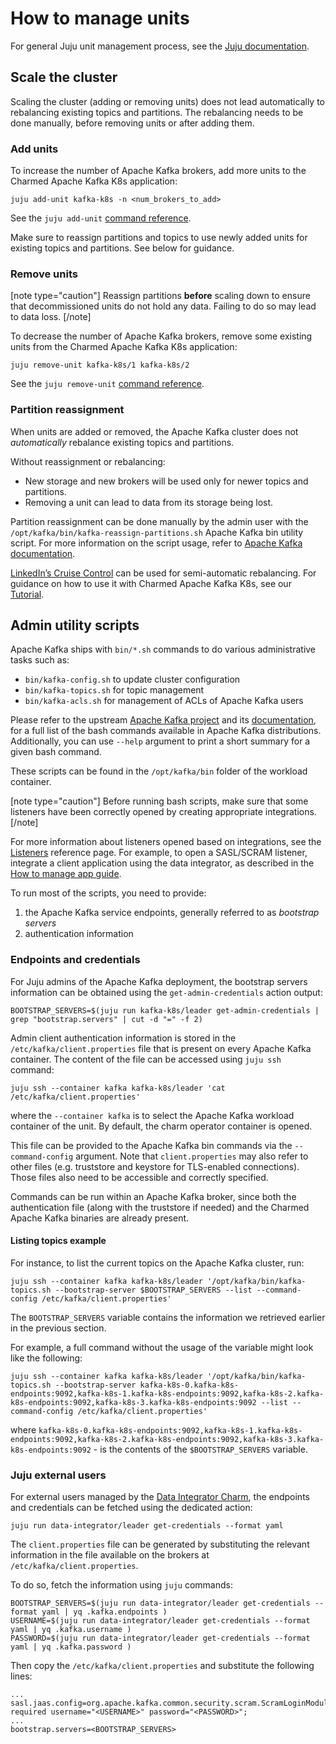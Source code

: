 # How to manage units

For general Juju unit management process, see the [Juju documentation](https://juju.is/docs/juju/manage-units).

## Scale the cluster

Scaling the cluster (adding or removing units) does not lead automatically to rebalancing existing topics and partitions. The rebalancing needs to be done manually, before removing units or after adding them.

### Add units

To increase the number of Apache Kafka brokers, add more units to the Charmed Apache Kafka K8s application:

```shell
juju add-unit kafka-k8s -n <num_brokers_to_add>
```

See the `juju add-unit` [command reference](https://documentation.ubuntu.com/juju/latest/reference/juju-cli/list-of-juju-cli-commands/add-unit/).

Make sure to reassign partitions and topics to use newly added units for existing topics and partitions. See below for guidance.

### Remove units

[note type="caution"]
Reassign partitions **before** scaling down to ensure that decommissioned units do not hold any data. Failing to do so may lead to data loss.
[/note]

To decrease the number of Apache Kafka brokers, remove some existing units from the Charmed Apache Kafka K8s application:

```shell
juju remove-unit kafka-k8s/1 kafka-k8s/2
```

See the `juju remove-unit` [command reference](https://documentation.ubuntu.com/juju/latest/reference/juju-cli/list-of-juju-cli-commands/remove-unit/).

### Partition reassignment

When units are added or removed, the Apache Kafka cluster does not *automatically* rebalance existing topics and partitions.

Without reassignment or rebalancing:

* New storage and new brokers will be used only for newer topics and partitions. 
* Removing a unit can lead to data from its storage being lost.

Partition reassignment can be done manually by the admin user with the `/opt/kafka/bin/kafka-reassign-partitions.sh` Apache Kafka bin utility script. 
For more information on the script usage, refer to [Apache Kafka documentation](https://kafka.apache.org/documentation/#basic_ops_partitionassignment). 

[LinkedIn’s Cruise Control](https://github.com/linkedin/cruise-control) can be used for semi-automatic rebalancing. For guidance on how to use it with Charmed Apache Kafka K8s, see our [Tutorial](/t/15402).

## Admin utility scripts

Apache Kafka ships with `bin/*.sh` commands to do various administrative tasks such as:

* `bin/kafka-config.sh` to update cluster configuration
* `bin/kafka-topics.sh` for topic management
* `bin/kafka-acls.sh` for management of ACLs of Apache Kafka users

Please refer to the upstream [Apache Kafka project](https://github.com/apache/kafka/tree/trunk/bin) and its [documentation](https://kafka.apache.org/documentation/#basic_ops), 
for a full list of the bash commands available in Apache Kafka distributions. 
Additionally, you can 
use `--help` argument to print a short summary for a given bash command. 

These scripts can be found in the `/opt/kafka/bin` folder of the workload container.

[note type="caution"]
Before running bash scripts, make sure that some listeners have been correctly 
opened by creating appropriate integrations. 
[/note]

For more information about listeners opened based on integrations, see the [Listeners](/t/charmed-kafka-k8s-documentation-reference-listeners/13270) reference page. 
For example, to open a SASL/SCRAM listener, integrate a client application using the data integrator, as described in the [How to manage app guide](/t/charmed-kafka-k8s-how-to-manage-app/10293).

To run most of the scripts, you need to provide:

1. the Apache Kafka service endpoints, generally referred to as *bootstrap servers* 
2. authentication information 

### Endpoints and credentials

For Juju admins of the Apache Kafka deployment, the bootstrap servers information can 
be obtained using the `get-admin-credentials` action output:

```
BOOTSTRAP_SERVERS=$(juju run kafka-k8s/leader get-admin-credentials | grep "bootstrap.servers" | cut -d "=" -f 2)
```

Admin client authentication information is stored in the `/etc/kafka/client.properties` file that is present on every Apache Kafka container. 
The content of the file can be accessed using `juju ssh` command:

```
juju ssh --container kafka kafka-k8s/leader 'cat /etc/kafka/client.properties'
```

where the `--container kafka` is to select the Apache Kafka workload container of the unit. By default, the charm operator container is opened.

This file can be provided to the Apache Kafka bin commands via the `--command-config`
argument. Note that `client.properties` may also refer to other files (e.g. truststore and keystore for TLS-enabled connections). 
Those files also need to be accessible and correctly specified. 

Commands can be run within an Apache Kafka broker, since both the authentication 
file (along with the truststore if needed) and the Charmed Apache Kafka binaries are 
already present. 

#### Listing topics example

For instance, to list the current topics on the Apache Kafka cluster, run:

```shell
juju ssh --container kafka kafka-k8s/leader '/opt/kafka/bin/kafka-topics.sh --bootstrap-server $BOOTSTRAP_SERVERS --list --command-config /etc/kafka/client.properties'
```

The `BOOTSTRAP_SERVERS` variable contains the information we retrieved earlier in the previous section.

For example, a full command without the usage of the variable might look like the following:

```shell
juju ssh --container kafka kafka-k8s/leader '/opt/kafka/bin/kafka-topics.sh --bootstrap-server kafka-k8s-0.kafka-k8s-endpoints:9092,kafka-k8s-1.kafka-k8s-endpoints:9092,kafka-k8s-2.kafka-k8s-endpoints:9092,kafka-k8s-3.kafka-k8s-endpoints:9092 --list --command-config /etc/kafka/client.properties'
```

where `kafka-k8s-0.kafka-k8s-endpoints:9092,kafka-k8s-1.kafka-k8s-endpoints:9092,kafka-k8s-2.kafka-k8s-endpoints:9092,kafka-k8s-3.kafka-k8s-endpoints:9092` - is the contents of the `$BOOTSTRAP_SERVERS` variable.

### Juju external users

For external users managed by the  [Data Integrator Charm](https://charmhub.io/data-integrator), the endpoints and credentials can be fetched using the dedicated action:

```shell
juju run data-integrator/leader get-credentials --format yaml
```

The `client.properties` file can be generated by substituting the relevant information in the 
file available on the brokers at `/etc/kafka/client.properties`.

To do so, fetch the information using `juju` commands:

```
BOOTSTRAP_SERVERS=$(juju run data-integrator/leader get-credentials --format yaml | yq .kafka.endpoints )
USERNAME=$(juju run data-integrator/leader get-credentials --format yaml | yq .kafka.username )
PASSWORD=$(juju run data-integrator/leader get-credentials --format yaml | yq .kafka.password )
```

Then copy the `/etc/kafka/client.properties` and substitute the following lines:

```
...
sasl.jaas.config=org.apache.kafka.common.security.scram.ScramLoginModule required username="<USERNAME>" password="<PASSWORD>";
...
bootstrap.servers=<BOOTSTRAP_SERVERS>
```